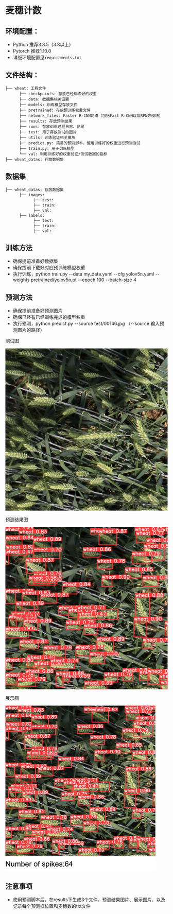 # 麦穗计数

## 环境配置：
* Python 推荐3.8.5（3.8以上）
* Pytorch 推荐1.10.0
* 详细环境配置见`requirements.txt`

## 文件结构：
```
├── wheat: 工程文件
      ├── checkpoints: 存放已经训练好的权重
      ├── data: 数据集相关设置
      ├── models: 训练模型存放文件
      ├── pretrained: 存放预训练权重文件
      ├── network_files: Faster R-CNN网络（包括Fast R-CNN以及RPN等模块）
      ├── results: 存放预测结果
      ├── runs: 存放训练过程日志、记录
      ├── test: 用于存放测试的图片
      ├── utils: 训练验证相关模块
      ├── predict.py: 简易的预测脚本，使用训练好的权重进行预测测试
      ├── train.py: 用于训练模型
      └── val: 利用训练好的权重验证/测试数据的指标
├── wheat_datas: 存放数据集
```

## 数据集

```
├── wheat_datas: 存放数据集
      ├── images: 
            ├── test: 
            ├── train: 
            ├── val: 
      ├── labels:            
     	    ├── test: 
            ├── train: 
            ├── val: 
```




## 

## 训练方法
* 确保提前准备好数据集
* 确保提前下载好对应预训练模型权重
* 执行训练，python train.py --data my_data.yaml --cfg yolov5n.yaml --weights pretrained/yolov5n.pt --epoch 100 --batch-size 4

## 预测方法

* 确保提前准备好预测图片
* 确保已经有已经训练完成的模型权重
* 执行预测，python predict.py --source test/00146.jpg   （--source  输入预测图片的路径）

测试图

<img src="./results/00146.jpg" alt="原图" style="zoom:50%;" />

预测结果图

<img src="./results/result_00146.jpg" alt="预测图" style="zoom:50%;" />

展示图

<img src="./results/result.jpg" alt="展示图" style="zoom:50%;" />

## 注意事项
* 使用预测脚本后，在results下生成3个文件，预测结果图片、展示图片、以及记录每个预测框位置和麦穗数的txt文件
